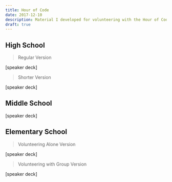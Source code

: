 ```yaml
---
title: Hour of Code
date: 2017-12-10
description: Material I developed for volunteering with the Hour of Code program.
draft: true
---
```


## High School

> Regular Version

[speaker deck]

> Shorter Version

[speaker deck]

## Middle School

[speaker deck]

## Elementary School

> Volunteering Alone Version

[speaker deck]

> Volunteering with Group Version

[speaker deck]
